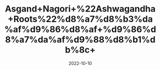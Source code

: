 ---
title: 'Asgand+Nagori+%22Ashwagandha+Roots%22%d8%a7%d8%b3%da%af%d9%86%d8%af+%d9%86%d8%a7%da%af%d9%88%d8%b1%db%8c+'
date: '2022-10-10' 
metatag: '' 
inventory: '0' 
draft: false 
# meta description 
shortDescripton: 'It+may+help+reduce+stress+and+anxiety%2c+may%ef%bf%bdbenefit%ef%bf%bdathletic+performance+and+may+reduce+symptoms+of+some+mental+health+conditions%ef%bf%bd'
description: 'Herb'
longdescription: ''
featured: True
# product Price
price: '100.0'
# Product Short Description
shortDescription: 'It+may+help+reduce+stress+and+anxiety%2c+may%ef%bf%bdbenefit%ef%bf%bdathletic+performance+and+may+reduce+symptoms+of+some+mental+health+conditions%ef%bf%bd'
productID: 'F75359C9-9C2A-ED11-9968-005056B3A416'
type: 'products'
category: 'Herb' 
thumnailproduct: 'https://eraconnect.blob.core.windows.net/product-images/aminsaddiquidawakhana/F75359C9-9C2A-ED11-9968-005056B3A416.webp' 
images:
  - image: 'https://eraconnect.blob.core.windows.net/product-images/aminsaddiquidawakhana/F75359C9-9C2A-ED11-9968-005056B3A416.webp'  
Variants:
---